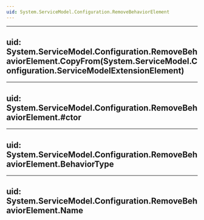 ```yaml
---
uid: System.ServiceModel.Configuration.RemoveBehaviorElement
---
```


---
uid: System.ServiceModel.Configuration.RemoveBehaviorElement.CopyFrom(System.ServiceModel.Configuration.ServiceModelExtensionElement)
---

---
uid: System.ServiceModel.Configuration.RemoveBehaviorElement.#ctor
---

---
uid: System.ServiceModel.Configuration.RemoveBehaviorElement.BehaviorType
---

---
uid: System.ServiceModel.Configuration.RemoveBehaviorElement.Name
---
